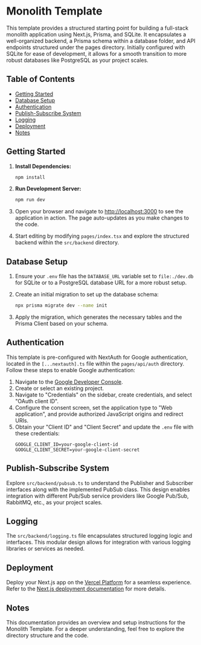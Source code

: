 # Monolith Template

This template provides a structured starting point for building a full-stack monolith application using Next.js, Prisma, and SQLite. It encapsulates a well-organized backend, a Prisma schema within a database folder, and API endpoints structured under the pages directory. Initially configured with SQLite for ease of development, it allows for a smooth transition to more robust databases like PostgreSQL as your project scales.

## Table of Contents

- [Getting Started](#getting-started)
- [Database Setup](#database-setup)
- [Authentication](#authentication)
- [Publish-Subscribe System](#publish-subscribe-system)
- [Logging](#logging)
- [Deployment](#deployment)
- [Notes](#notes)

## Getting Started

1. **Install Dependencies:**
    ```bash
    npm install
    ```

2. **Run Development Server:**
    ```bash
    npm run dev
    ```

3. Open your browser and navigate to [http://localhost:3000](http://localhost:3000) to see the application in action. The page auto-updates as you make changes to the code.

4. Start editing by modifying `pages/index.tsx` and explore the structured backend within the `src/backend` directory.

## Database Setup

1. Ensure your `.env` file has the `DATABASE_URL` variable set to `file:./dev.db` for SQLite or to a PostgreSQL database URL for a more robust setup.

2. Create an initial migration to set up the database schema:
    ```bash
    npx prisma migrate dev --name init
    ```

3. Apply the migration, which generates the necessary tables and the Prisma Client based on your schema.

## Authentication

This template is pre-configured with NextAuth for Google authentication, located in the `[...nextauth].ts` file within the `pages/api/auth` directory. Follow these steps to enable Google authentication:

1. Navigate to the [Google Developer Console](https://console.developers.google.com/).
2. Create or select an existing project.
3. Navigate to "Credentials" on the sidebar, create credentials, and select "OAuth client ID".
4. Configure the consent screen, set the application type to "Web application", and provide authorized JavaScript origins and redirect URIs.
5. Obtain your "Client ID" and "Client Secret" and update the `.env` file with these credentials:
    ```env
    GOOGLE_CLIENT_ID=your-google-client-id
    GOOGLE_CLIENT_SECRET=your-google-client-secret
    ```

## Publish-Subscribe System

Explore `src/backend/pubsub.ts` to understand the Publisher and Subscriber interfaces along with the implemented PubSub class. This design enables integration with different Pub/Sub service providers like Google Pub/Sub, RabbitMQ, etc., as your project scales.

## Logging

The `src/backend/logging.ts` file encapsulates structured logging logic and interfaces. This modular design allows for integration with various logging libraries or services as needed.

## Deployment

Deploy your Next.js app on the [Vercel Platform](https://vercel.com/new?utm_medium=default-template&filter=next.js&utm_source=create-next-app&utm_campaign=create-next-app-readme) for a seamless experience. Refer to the [Next.js deployment documentation](https://nextjs.org/docs/deployment) for more details.

## Notes
This documentation provides an overview and setup instructions for the Monolith Template. For a deeper understanding, feel free to explore the directory structure and the code.
